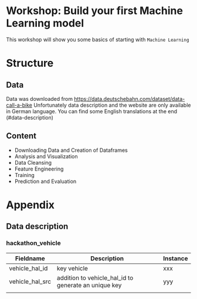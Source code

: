 # Workshop: Build your first Machine Learning model
This workshop will show you some basics of starting with `Machine Learning`

# Structure
## Data
Data was downloaded  from https://data.deutschebahn.com/dataset/data-call-a-bike
Unfortunately data description and the website are only available in German language.
You can find some English translations at the end (#data-description)

## Content
* Downloading Data and Creation of Dataframes
* Analysis and Visualization
* Data Cleansing
* Feature Engineering
* Training
* Prediction and Evaluation


# Appendix
## Data description
### hackathon_vehicle
| Fieldname       | Description                                          | Instance |
|-----------------|------------------------------------------------------|----------|
| vehicle_hal_id  | key vehicle                                          | xxx      |
| vehicle_hal_src | addition to vehicle_hal_id to generate an unique key | yyy      |
|                 |                                                      |          |
